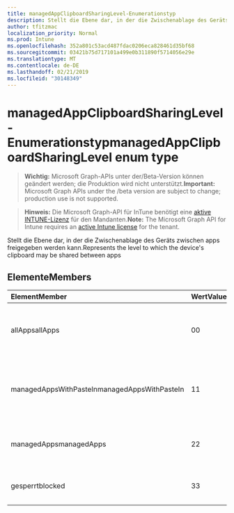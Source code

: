 ```yaml
---
title: managedAppClipboardSharingLevel-Enumerationstyp
description: Stellt die Ebene dar, in der die Zwischenablage des Geräts zwischen apps freigegeben werden kann.
author: tfitzmac
localization_priority: Normal
ms.prod: Intune
ms.openlocfilehash: 352a801c53acd487fdac0206eca828461d35bf68
ms.sourcegitcommit: 03421b75d717101a499e0b311890f5714056e29e
ms.translationtype: MT
ms.contentlocale: de-DE
ms.lasthandoff: 02/21/2019
ms.locfileid: "30148349"
---
```

# <a name="managedappclipboardsharinglevel-enum-type"></a><span data-ttu-id="b29e1-103">managedAppClipboardSharingLevel-Enumerationstyp</span><span class="sxs-lookup"><span data-stu-id="b29e1-103">managedAppClipboardSharingLevel enum type</span></span>

> <span data-ttu-id="b29e1-104">**Wichtig:** Microsoft Graph-APIs unter der/Beta-Version können geändert werden; die Produktion wird nicht unterstützt.</span><span class="sxs-lookup"><span data-stu-id="b29e1-104">**Important:** Microsoft Graph APIs under the /beta version are subject to change; production use is not supported.</span></span>

> <span data-ttu-id="b29e1-105">**Hinweis:** Die Microsoft Graph-API für InTune benötigt eine [aktive INTUNE-Lizenz](https://go.microsoft.com/fwlink/?linkid=839381) für den Mandanten.</span><span class="sxs-lookup"><span data-stu-id="b29e1-105">**Note:** The Microsoft Graph API for Intune requires an [active Intune license](https://go.microsoft.com/fwlink/?linkid=839381) for the tenant.</span></span>

<span data-ttu-id="b29e1-106">Stellt die Ebene dar, in der die Zwischenablage des Geräts zwischen apps freigegeben werden kann.</span><span class="sxs-lookup"><span data-stu-id="b29e1-106">Represents the level to which the device's clipboard may be shared between apps</span></span>

## <a name="members"></a><span data-ttu-id="b29e1-107">Elemente</span><span class="sxs-lookup"><span data-stu-id="b29e1-107">Members</span></span>
|<span data-ttu-id="b29e1-108">Element</span><span class="sxs-lookup"><span data-stu-id="b29e1-108">Member</span></span>|<span data-ttu-id="b29e1-109">Wert</span><span class="sxs-lookup"><span data-stu-id="b29e1-109">Value</span></span>|<span data-ttu-id="b29e1-110">Beschreibung</span><span class="sxs-lookup"><span data-stu-id="b29e1-110">Description</span></span>|
|:---|:---|:---|
|<span data-ttu-id="b29e1-111">allApps</span><span class="sxs-lookup"><span data-stu-id="b29e1-111">allApps</span></span>|<span data-ttu-id="b29e1-112">0</span><span class="sxs-lookup"><span data-stu-id="b29e1-112">0</span></span>|<span data-ttu-id="b29e1-113">Freigabe ist zwischen allen apps zulässig, verwaltet oder nicht</span><span class="sxs-lookup"><span data-stu-id="b29e1-113">Sharing is allowed between all apps, managed or not</span></span>|
|<span data-ttu-id="b29e1-114">managedAppsWithPasteIn</span><span class="sxs-lookup"><span data-stu-id="b29e1-114">managedAppsWithPasteIn</span></span>|<span data-ttu-id="b29e1-115">1</span><span class="sxs-lookup"><span data-stu-id="b29e1-115">1</span></span>|<span data-ttu-id="b29e1-116">Freigabe ist zwischen allen verwalteten apps zulässig, wobei Paste aktiviert ist.</span><span class="sxs-lookup"><span data-stu-id="b29e1-116">Sharing is allowed between all managed apps with paste in enabled</span></span>|
|<span data-ttu-id="b29e1-117">managedApps</span><span class="sxs-lookup"><span data-stu-id="b29e1-117">managedApps</span></span>|<span data-ttu-id="b29e1-118">2</span><span class="sxs-lookup"><span data-stu-id="b29e1-118">2</span></span>|<span data-ttu-id="b29e1-119">Freigabe ist zwischen allen verwalteten apps zulässig</span><span class="sxs-lookup"><span data-stu-id="b29e1-119">Sharing is allowed between all managed apps</span></span>|
|<span data-ttu-id="b29e1-120">gesperrt</span><span class="sxs-lookup"><span data-stu-id="b29e1-120">blocked</span></span>|<span data-ttu-id="b29e1-121">3</span><span class="sxs-lookup"><span data-stu-id="b29e1-121">3</span></span>|<span data-ttu-id="b29e1-122">Die Freigabe zwischen Apps ist deaktiviert</span><span class="sxs-lookup"><span data-stu-id="b29e1-122">Sharing between apps is disabled</span></span>|




